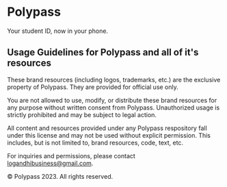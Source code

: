 # Polypass

Your student ID, now in your phone.

## Usage Guidelines for Polypass and all of it's resources

These brand resources (including logos, trademarks, etc.) are the exclusive property of Polypass. They are provided for official use only.

You are not allowed to use, modify, or distribute these brand resources for any purpose without written consent from Polypass. Unauthorized usage is strictly prohibited and may be subject to legal action.

All content and resources provided under any Polypass respository fall under this license and may not be used without explicit permission. This includes, but is not limited to, brand resources, code, text, etc.

For inquiries and permissions, please contact <logandhibusiness@gmail.com>.

© Polypass 2023. All rights reserved.
